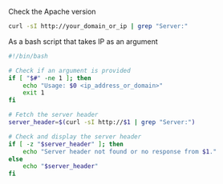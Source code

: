 Check the Apache version
```bash
curl -sI http://your_domain_or_ip | grep "Server:"
```
As a bash script that takes IP as an argument
```bash
#!/bin/bash

# Check if an argument is provided
if [ "$#" -ne 1 ]; then
    echo "Usage: $0 <ip_address_or_domain>"
    exit 1
fi

# Fetch the server header
server_header=$(curl -sI http://$1 | grep "Server:")

# Check and display the server header
if [ -z "$server_header" ]; then
    echo "Server header not found or no response from $1."
else
    echo "$server_header"
fi

```
